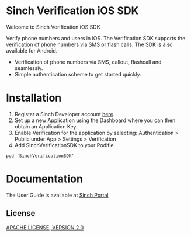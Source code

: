 # Sinch Verification iOS SDK

Welcome to Sinch Verification iOS SDK

Verify phone numbers and users in iOS. The Verification SDK supports the verification of phone numbers via SMS or flash calls. The SDK is also available for Android.

  - Verification of phone numbers via SMS, callout, flashcall and seamlessly.
  - Simple authentication scheme to get started quickly.

# Installation

1. Register a Sinch Developer account [here](https://portal.sinch.com/#/signup).
2. Set up a new Application using the Dashboard where you can then obtain an Application Key.
3. Enable Verification for the application by selecting: Authentication > Public under App > Settings > Verification
4. Add SinchVerificationSDK to your Podifle.

```
pod 'SinchVerificationSDK'
```

# Documentation
The User Guide is available at [Sinch Portal](https://developers.sinch.com/docs/verification-for-ios)

## License
[APACHE LICENSE, VERSION 2.0](https://www.apache.org/licenses/LICENSE-2.0)
